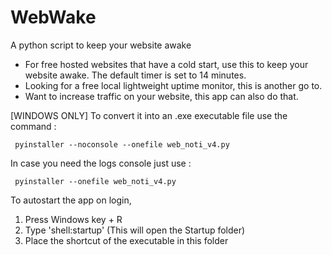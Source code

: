 # WebWake
 A python script to keep your website awake

 - For free hosted websites that have a cold start, use this to keep your website awake. The default timer is set to 14 minutes. 
 - Looking for a free local lightweight uptime monitor, this is another go to.
 - Want to increase traffic on your website, this app can also do that.

[WINDOWS ONLY]
To convert it into an .exe executable file use the command :
```linux
 pyinstaller --noconsole --onefile web_noti_v4.py
```
In case you need the logs console just use :
```linux
 pyinstaller --onefile web_noti_v4.py
```

To autostart the app on login, 
1. Press Windows key + R
2. Type 'shell:startup' (This will open the Startup folder)
3. Place the shortcut of the executable in this folder
